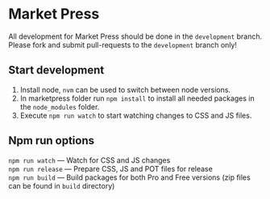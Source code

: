 # Market Press

All development for Market Press should be done in the `development` branch. Please fork and submit pull-requests to the `development` branch only!

## Start development

1. Install node, `nvm` can be used to switch between node versions.
2. In marketpress folder run `npm install` to install all needed packages in the `node_modules` folder.
3. Execute `npm run watch` to start watching changes to CSS and JS files.

## Npm run options
`npm run watch` &mdash; Watch for CSS and JS changes\
`npm run release` &mdash; Prepare CSS, JS and POT files for release\
`npm run build` &mdash; Build packages for both Pro and Free versions (zip files can be found in `build` directory)